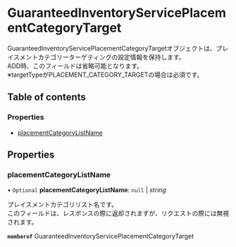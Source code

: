 # GuaranteedInventoryServicePlacementCategoryTarget


<div lang=\"ja\"> GuaranteedInventoryServicePlacementCategoryTargetオブジェクトは、プレイスメントカテゴリーターゲティングの設定情報を保持します。<br> ADD時、このフィールドは省略可能となります。<br> ※targetTypeがPLACEMENT_CATEGORY_TARGETの場合は必須です。 </div> 

## Table of contents

### Properties

- [placementCategoryListName](guaranteedinventoryserviceplacementcategorytarget.md#placementcategorylistname)

## Properties

### placementCategoryListName

• `Optional` **placementCategoryListName**: ``null`` \| *string*

<div lang=\"ja\"> プレイスメントカテゴリリスト名です。<br> このフィールドは、レスポンスの際に返却されますが、リクエストの際には無視されます。 </div> 

**`memberof`** GuaranteedInventoryServicePlacementCategoryTarget

